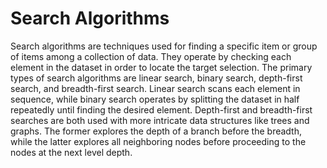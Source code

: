 # Search Algorithms

Search algorithms are techniques used for finding a specific item or group of items among a collection of data. They operate by checking each element in the dataset in order to locate the target selection. The primary types of search algorithms are linear search, binary search, depth-first search, and breadth-first search. Linear search scans each element in sequence, while binary search operates by splitting the dataset in half repeatedly until finding the desired element. Depth-first and breadth-first searches are both used with more intricate data structures like trees and graphs. The former explores the depth of a branch before the breadth, while the latter explores all neighboring nodes before proceeding to the nodes at the next level depth.